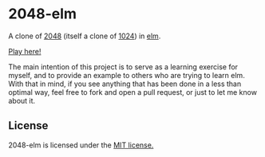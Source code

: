 2048-elm
========

A clone of [2048](https://github.com/gabrielecirulli/2048) (itself a clone of [1024](https://play.google.com/store/apps/details?id=com.veewo.a1024)) in [elm](http://elm-lang.org/).

[Play here!](http://coderdennis.github.io/2048-elm/)

The main intention of this project is to serve as a learning exercise for myself, and to provide an example to others who are trying to learn elm. With that in mind, if you see anything that has been done in a less than optimal way, feel free to fork and open a pull request, or just to let me know about it.

## License
2048-elm is licensed under the [MIT license.](https://github.com/CoderDennis/2048-elm/blob/master/LICENSE)

